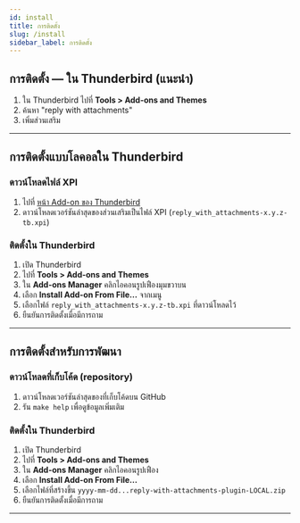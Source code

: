 ```yaml
---
id: install
title: การติดตั้ง
slug: /install
sidebar_label: การติดตั้ง
---
```


## การติดตั้ง — ใน Thunderbird (แนะนำ)

1. ใน Thunderbird ไปที่ **Tools > Add-ons and Themes**
2. ค้นหา "reply with attachments"
3. เพิ่มส่วนเสริม

---

## การติดตั้งแบบโลคอลใน Thunderbird

### ดาวน์โหลดไฟล์ XPI

1. ไปที่ [หน้า Add-on ของ Thunderbird](https://addons.thunderbird.net/en-US/thunderbird/search/?q=reply%20with%20attachments)
2. ดาวน์โหลดเวอร์ชันล่าสุดของส่วนเสริมเป็นไฟล์ XPI (`reply_with_attachments-x.y.z-tb.xpi`)

### ติดตั้งใน Thunderbird

1. เปิด Thunderbird
2. ไปที่ **Tools > Add-ons and Themes**
3. ใน **Add-ons Manager** คลิกไอคอนรูปเฟืองมุมขวาบน
4. เลือก **Install Add-on From File…** จากเมนู
5. เลือกไฟล์ `reply_with_attachments-x.y.z-tb.xpi` ที่ดาวน์โหลดไว้
6. ยืนยันการติดตั้งเมื่อมีการถาม

---

## การติดตั้งสำหรับการพัฒนา

### ดาวน์โหลดที่เก็บโค้ด (repository)

1. ดาวน์โหลดเวอร์ชันล่าสุดของที่เก็บโค้ดบน GitHub
2. รัน `make help` เพื่อดูข้อมูลเพิ่มเติม

### ติดตั้งใน Thunderbird

1. เปิด Thunderbird
2. ไปที่ **Tools > Add-ons and Themes**
3. ใน **Add-ons Manager** คลิกไอคอนรูปเฟือง
4. เลือก **Install Add-on From File…**
5. เลือกไฟล์ที่สร้างขึ้น `yyyy-mm-dd...reply-with-attachments-plugin-LOCAL.zip`
6. ยืนยันการติดตั้งเมื่อมีการถาม

---
